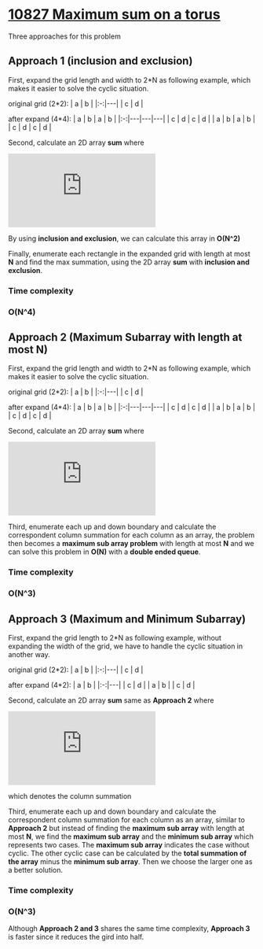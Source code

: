 # [10827 Maximum sum on a torus](https://uva.onlinejudge.org/external/108/10827.pdf)
Three approaches for this problem
## Approach 1 (inclusion and exclusion)
First, expand the grid length and width to 2*N as following example, which makes it easier to solve the cyclic situation.

original grid (2*2):
| a | b |
|:-:|---|
| c | d |

after expand (4*4):
| a | b | a | b |
|:-:|---|---|---|
| c | d | c | d |
| a | b | a | b |
| c | d | c | d |

Second, calculate an 2D array **sum** where 

![img1](http://www.sciweavers.org/tex2img.php?eq=%20sum%5Bn%5D%5Bm%5D%20%3D%20%5Csum%5F%7Bi%3D0%7D%5En%20%5Csum%5F%7Bj%3D0%7D%5Em%20grid%5Bi%5D%5Bj%5D%20&bc=White&fc=Black&im=jpg&fs=12&ff=arev&edit=0)


By using **inclusion and exclusion**, we can calculate this array in **O(N^2)**

Finally, enumerate each rectangle in the expanded grid with length at most **N** and find the max summation, using the 2D array **sum** with **inclusion and exclusion**.

### Time complexity
### O(N^4) 

## Approach 2 (Maximum Subarray with length at most N)
First, expand the grid length and width to 2*N as following example, which makes it easier to solve the cyclic situation.

original grid (2*2):
| a | b |
|:-:|---|
| c | d |

after expand (4*4):
| a | b | a | b |
|:-:|---|---|---|
| c | d | c | d |
| a | b | a | b |
| c | d | c | d |

Second, calculate an 2D array **sum** where 

![img2](http://www.sciweavers.org/tex2img.php?eq=sum%5Bn%5D%5Bm%5D%20%3D%20%5Csum_%7Bi%3D0%7D%5E%7Bn%7D%20grid%5Bi%5D%5Bm%5D&bc=White&fc=Black&im=jpg&fs=12&ff=arev&edit=0)


Third, enumerate each up and down boundary and calculate the correspondent column summation for each column as an array, the problem then becomes a **maximum sub array problem** with length at most **N** and we can solve this problem in **O(N)** with a **double ended queue**.

### Time complexity
### O(N^3) 

## Approach 3 (Maximum and Minimum Subarray)
First, expand the grid length to 2*N as following example, without expanding the width of the grid, we have to handle the cyclic situation in another way.

original grid (2*2):
| a | b |
|:-:|---|
| c | d |

after expand (4*2):
| a | b | 
|:-:|---|
| c | d |
| a | b |
| c | d | 

Second, calculate an 2D array **sum**  same as **Approach 2** where 


![img3](http://www.sciweavers.org/tex2img.php?eq=sum%5Bn%5D%5Bm%5D%20%3D%20%5Csum_%7Bi%3D0%7D%5E%7Bn%7D%20grid%5Bi%5D%5Bm%5D&bc=White&fc=Black&im=jpg&fs=12&ff=arev&edit=0)

which denotes the column summation

Third, enumerate each up and down boundary and calculate the correspondent column summation for each column as an array, similar to **Approach 2** but instead of finding the **maximum sub array** with length at most **N**, we find the **maximum sub array** and the **minimum sub array** which represents two cases. The **maximum sub array** indicates the case without cyclic. The other cyclic case can be calculated by the **total summation of the array** minus the **minimum sub array**. Then we choose the larger one as a better solution.

### Time complexity
### O(N^3) 

Although **Approach 2 and 3** shares the same time complexity, **Approach 3** is faster since it reduces the gird into half.
